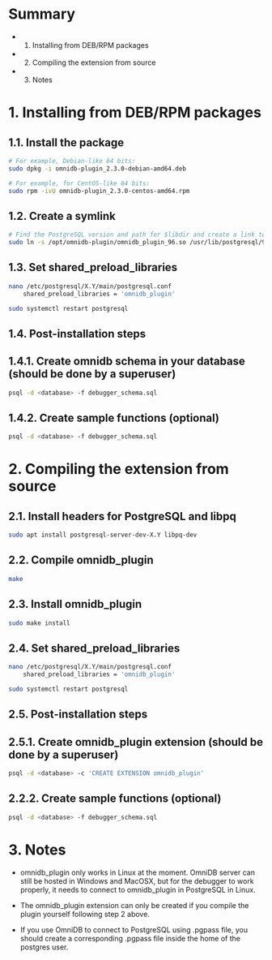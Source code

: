 # Summary

- 1. Installing from DEB/RPM packages
- 2. Compiling the extension from source
- 3. Notes

# 1. Installing from DEB/RPM packages

## 1.1. Install the package

```bash
# For example, Debian-like 64 bits:
sudo dpkg -i omnidb-plugin_2.3.0-debian-amd64.deb

# For example, for CentOS-like 64 bits:
sudo rpm -ivU omnidb-plugin_2.3.0-centos-amd64.rpm
```

## 1.2. Create a symlink

```bash
# Find the PostgreSQL version and path for $libdir and create a link to the specific library. For example:
sudo ln -s /opt/omnidb-plugin/omnidb_plugin_96.so /usr/lib/postgresql/9.6/lib/omnidb_plugin.so
```

## 1.3. Set shared_preload_libraries

```bash
nano /etc/postgresql/X.Y/main/postgresql.conf
    shared_preload_libraries = 'omnidb_plugin'

sudo systemctl restart postgresql
```

## 1.4. Post-installation steps

## 1.4.1. Create omnidb schema in your database (should be done by a superuser)

```bash
psql -d <database> -f debugger_schema.sql
```

## 1.4.2. Create sample functions (optional)

```bash
psql -d <database> -f debugger_schema.sql
```

# 2. Compiling the extension from source

## 2.1. Install headers for PostgreSQL and libpq

```bash
sudo apt install postgresql-server-dev-X.Y libpq-dev
```

## 2.2. Compile omnidb_plugin

```bash
make
```

## 2.3. Install omnidb_plugin

```bash
sudo make install
```

## 2.4. Set shared_preload_libraries

```bash
nano /etc/postgresql/X.Y/main/postgresql.conf
    shared_preload_libraries = 'omnidb_plugin'

sudo systemctl restart postgresql
```

## 2.5. Post-installation steps

## 2.5.1. Create omnidb_plugin extension (should be done by a superuser)

```bash
psql -d <database> -c 'CREATE EXTENSION omnidb_plugin'
```

## 2.2.2. Create sample functions (optional)

```bash
psql -d <database> -f debugger_schema.sql
```

# 3. Notes

- omnidb_plugin only works in Linux at the moment. OmniDB server can still be
hosted in Windows and MacOSX, but for the debugger to work properly, it needs to
connect to omnidb_plugin in PostgreSQL in Linux.

- The omnidb_plugin extension can only be created if you compile the plugin
yourself following step 2 above.

- If you use OmniDB to connect to PostgreSQL using .pgpass file, you should
create a corresponding .pgpass file inside the home of the postgres user.
